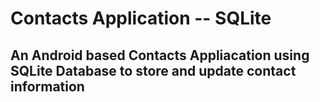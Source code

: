 # Contacts Application -- SQLite
## An Android based Contacts Appliacation using SQLite Database to store and update contact information

